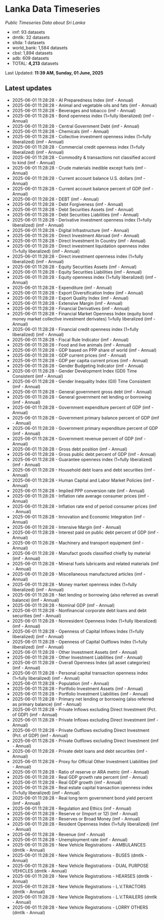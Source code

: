 # Lanka Data Timeseries
*Public Timeseries Data about Sri Lanka*

* imf: 93 datasets
* dmtlk: 32 datasets
* sltda: 1 datasets
* world_bank: 1,584 datasets
* cbsl: 1,894 datasets
* adb: 609 datasets
* TOTAL: **4,213** datasets

Last Updated: **11:39 AM, Sunday, 01 June, 2025**

## Latest updates

* 2025-06-01 11:28:28 - AI Preparedness Index (imf - Annual)
* 2025-06-01 11:28:28 - Animal and vegetable oils and fats (imf - Annual)
* 2025-06-01 11:28:28 - Beverages and tobacco (imf - Annual)
* 2025-06-01 11:28:28 - Bond openness index (1=fully liberalized) (imf - Annual)
* 2025-06-01 11:28:28 - Central Government Debt (imf - Annual)
* 2025-06-01 11:28:28 - Chemicals (imf - Annual)
* 2025-06-01 11:28:28 - Collective investment openness index (1=fully liberalized) (imf - Annual)
* 2025-06-01 11:28:28 - Commercial credit openness index (1=fully liberalized) (imf - Annual)
* 2025-06-01 11:28:28 - Commodity & transactions not classified accord to kind (imf - Annual)
* 2025-06-01 11:28:28 - Crude materials inedible except fuels (imf - Annual)
* 2025-06-01 11:28:28 - Current account balance U.S. dollars (imf - Annual)
* 2025-06-01 11:28:28 - Current account balance percent of GDP (imf - Annual)
* 2025-06-01 11:28:28 - DEBT (imf - Annual)
* 2025-06-01 11:28:28 - Debt Forgiveness (imf - Annual)
* 2025-06-01 11:28:28 - Debt Securities Assets (imf - Annual)
* 2025-06-01 11:28:28 - Debt Securities Liabilities (imf - Annual)
* 2025-06-01 11:28:28 - Derivative investment openness index (1=fully liberalized) (imf - Annual)
* 2025-06-01 11:28:28 - Digital Infrastructure (imf - Annual)
* 2025-06-01 11:28:28 - Direct Investment Abroad (imf - Annual)
* 2025-06-01 11:28:28 - Direct Investment In Country (imf - Annual)
* 2025-06-01 11:28:28 - Direct investment liquidation openness index (1=fully liberalized) (imf - Annual)
* 2025-06-01 11:28:28 - Direct investment openness index (1=fully liberalized) (imf - Annual)
* 2025-06-01 11:28:28 - Equity Securities Assets (imf - Annual)
* 2025-06-01 11:28:28 - Equity Securities Liabilities (imf - Annual)
* 2025-06-01 11:28:28 - Equity openness index (1=fully liberalized) (imf - Annual)
* 2025-06-01 11:28:28 - Expenditure (imf - Annual)
* 2025-06-01 11:28:28 - Export Diversification Index (imf - Annual)
* 2025-06-01 11:28:28 - Export Quality Index (imf - Annual)
* 2025-06-01 11:28:28 - Extensive Margin (imf - Annual)
* 2025-06-01 11:28:28 - Financial Derivatives (imf - Annual)
* 2025-06-01 11:28:28 - Financial Market Openness Index (equity bond money market collective investment derivates) 1=fully liberalized (imf - Annual)
* 2025-06-01 11:28:28 - Financial credit openness index (1=fully liberalized) (imf - Annual)
* 2025-06-01 11:28:28 - Fiscal Rule Indicator (imf - Annual)
* 2025-06-01 11:28:28 - Food and live animals (imf - Annual)
* 2025-06-01 11:28:28 - GDP based on PPP share of world (imf - Annual)
* 2025-06-01 11:28:28 - GDP current prices (imf - Annual)
* 2025-06-01 11:28:28 - GDP per capita current prices (imf - Annual)
* 2025-06-01 11:28:28 - Gender Budgeting Indicator (imf - Annual)
* 2025-06-01 11:28:28 - Gender Development Index (GDI) Time Consistent (imf - Annual)
* 2025-06-01 11:28:28 - Gender Inequality Index (GII) Time Consistent (imf - Annual)
* 2025-06-01 11:28:28 - General government gross debt (imf - Annual)
* 2025-06-01 11:28:28 - General government net lending or borrowing (imf - Annual)
* 2025-06-01 11:28:28 - Government expenditure percent of GDP (imf - Annual)
* 2025-06-01 11:28:28 - Government primary balance percent of GDP (imf - Annual)
* 2025-06-01 11:28:28 - Government primary expenditure percent of GDP (imf - Annual)
* 2025-06-01 11:28:28 - Government revenue percent of GDP (imf - Annual)
* 2025-06-01 11:28:28 - Gross debt position (imf - Annual)
* 2025-06-01 11:28:28 - Gross public debt percent of GDP (imf - Annual)
* 2025-06-01 11:28:28 - Guarantee openness index (1=fully liberalized) (imf - Annual)
* 2025-06-01 11:28:28 - Household debt loans and debt securities (imf - Annual)
* 2025-06-01 11:28:28 - Human Capital and Labor Market Policies (imf - Annual)
* 2025-06-01 11:28:28 - Implied PPP conversion rate (imf - Annual)
* 2025-06-01 11:28:28 - Inflation rate average consumer prices (imf - Annual)
* 2025-06-01 11:28:28 - Inflation rate end of period consumer prices (imf - Annual)
* 2025-06-01 11:28:28 - Innovation and Economic Integration (imf - Annual)
* 2025-06-01 11:28:28 - Intensive Margin (imf - Annual)
* 2025-06-01 11:28:28 - Interest paid on public debt percent of GDP (imf - Annual)
* 2025-06-01 11:28:28 - Machinery and transport equipment (imf - Annual)
* 2025-06-01 11:28:28 - Manufact goods classified chiefly by material (imf - Annual)
* 2025-06-01 11:28:28 - Mineral fuels lubricants and related materials (imf - Annual)
* 2025-06-01 11:28:28 - Miscellaneous manufactured articles (imf - Annual)
* 2025-06-01 11:28:28 - Money market openness index (1=fully liberalized) (imf - Annual)
* 2025-06-01 11:28:28 - Net lending or borrowing (also referred as overall balance) (imf - Annual)
* 2025-06-01 11:28:28 - Nominal GDP (imf - Annual)
* 2025-06-01 11:28:28 - Nonfinancial corporate debt loans and debt securities (imf - Annual)
* 2025-06-01 11:28:28 - Nonresident Openness Index (1=fully liberalized) (imf - Annual)
* 2025-06-01 11:28:28 - Openness of Capital Inflows Index (1=fully liberalized) (imf - Annual)
* 2025-06-01 11:28:28 - Openness of Capital Outflows Index (1=fully liberalized) (imf - Annual)
* 2025-06-01 11:28:28 - Other Investment Assets (imf - Annual)
* 2025-06-01 11:28:28 - Other Investment Liabilities (imf - Annual)
* 2025-06-01 11:28:28 - Overall Openness Index (all asset categories) (imf - Annual)
* 2025-06-01 11:28:28 - Personal capital transaction openness index (1=fully liberalized) (imf - Annual)
* 2025-06-01 11:28:28 - Population (imf - Annual)
* 2025-06-01 11:28:28 - Portfolio Investment Assets (imf - Annual)
* 2025-06-01 11:28:28 - Portfolio Investment Liabilities (imf - Annual)
* 2025-06-01 11:28:28 - Primary net lending or borrowing (also referred as primary balance) (imf - Annual)
* 2025-06-01 11:28:28 - Private Inflows excluding Direct Investment (Pct. of GDP) (imf - Annual)
* 2025-06-01 11:28:28 - Private Inflows excluding Direct Investment (imf - Annual)
* 2025-06-01 11:28:28 - Private Outflows excluding Direct Investment (Pct. of GDP) (imf - Annual)
* 2025-06-01 11:28:28 - Private Outflows excluding Direct Investment (imf - Annual)
* 2025-06-01 11:28:28 - Private debt loans and debt securities (imf - Annual)
* 2025-06-01 11:28:28 - Proxy for Official Other Investment Liabilities (imf - Annual)
* 2025-06-01 11:28:28 - Ratio of reserve or ARA metric (imf - Annual)
* 2025-06-01 11:28:28 - Real GDP growth rate percent (imf - Annual)
* 2025-06-01 11:28:28 - Real GDP growth (imf - Annual)
* 2025-06-01 11:28:28 - Real estate capital transaction openness index (1=fully liberalized) (imf - Annual)
* 2025-06-01 11:28:28 - Real long term government bond yield percent (imf - Annual)
* 2025-06-01 11:28:28 - Regulation and Ethics (imf - Annual)
* 2025-06-01 11:28:28 - Reserve or (Import or 12) (imf - Annual)
* 2025-06-01 11:28:28 - Reserves or Broad Money (imf - Annual)
* 2025-06-01 11:28:28 - Resident Openness Index (1=fully liberalized) (imf - Annual)
* 2025-06-01 11:28:28 - Revenue (imf - Annual)
* 2025-06-01 11:28:28 - Unemployment rate (imf - Annual)
* 2025-06-01 11:28:28 - New Vehicle Registrations - AMBULANCES (dmtlk - Annual)
* 2025-06-01 11:28:28 - New Vehicle Registrations - BUSES (dmtlk - Annual)
* 2025-06-01 11:28:28 - New Vehicle Registrations - DUAL PURPOSE VEHICLES (dmtlk - Annual)
* 2025-06-01 11:28:28 - New Vehicle Registrations - HEARSES (dmtlk - Annual)
* 2025-06-01 11:28:28 - New Vehicle Registrations - L.V.TRACTORS (dmtlk - Annual)
* 2025-06-01 11:28:28 - New Vehicle Registrations - L.V.TRAILERS (dmtlk - Annual)
* 2025-06-01 11:28:28 - New Vehicle Registrations - LORRY OTHERS (dmtlk - Annual)